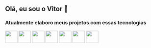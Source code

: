 ## Olá, eu sou o Vitor 👋

 
### Atualmente elaboro meus projetos com essas tecnologias
<img src="https://icongr.am/devicon/html5-original.svg?size=128&color=currentColor" width="40" height="40"/> <img src="https://icongr.am/devicon/css3-original.svg?size=128&color=currentColor" width="40" height="40"/> <img src="https://icongr.am/devicon/php-original.svg?size=128&color=currentColor" width="40" height="40"/>  <img src="https://cdn.jsdelivr.net/gh/devicons/devicon/icons/laravel/laravel-plain.svg" width="40" height="40"/>  <img src="https://icongr.am/devicon/git-original.svg?size=128&color=currentColor" width="40" height="40"/>  <img src="https://icongr.am/devicon/mysql-original.svg?size=128&color=currentColor" width="40" height="40"/> <img src="https://cdn.jsdelivr.net/gh/devicons/devicon/icons/javascript/javascript-original.svg" width="40" height="40"/>
  
  
